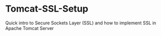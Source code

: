 # Tomcat-SSL-Setup
Quick intro to Secure Sockets Layer (SSL) and how to implement SSL in Apache Tomcat Server
